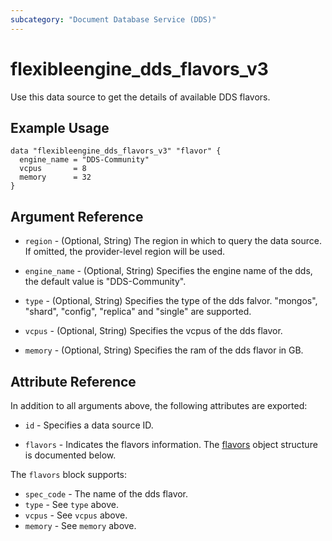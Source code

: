```yaml
---
subcategory: "Document Database Service (DDS)"
---
```


# flexibleengine_dds_flavors_v3

Use this data source to get the details of available DDS flavors.

## Example Usage

```hcl
data "flexibleengine_dds_flavors_v3" "flavor" {
  engine_name = "DDS-Community"
  vcpus       = 8
  memory      = 32
}
```

## Argument Reference

* `region` - (Optional, String) The region in which to query the data source. If omitted, the provider-level region
  will be used.

* `engine_name` - (Optional, String) Specifies the engine name of the dds, the default value is
  "DDS-Community".

* `type` - (Optional, String) Specifies the type of the dds falvor. "mongos", "shard", "config",
  "replica" and "single" are supported.

* `vcpus` - (Optional, String) Specifies the vcpus of the dds flavor.

* `memory` - (Optional, String) Specifies the ram of the dds flavor in GB.

## Attribute Reference

In addition to all arguments above, the following attributes are exported:

* `id` - Specifies a data source ID.

* `flavors` - Indicates the flavors information. The [flavors](#dds_flavors) object structure is documented below.

<a name="dds_flavors"></a>
The `flavors` block supports:

* `spec_code` - The name of the dds flavor.
* `type` - See `type` above.
* `vcpus` - See `vcpus` above.
* `memory` - See `memory` above.
